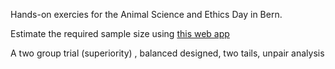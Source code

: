 Hands-on exercies for the Animal Science and Ethics Day in Bern. 

Estimate the required sample size using [this web app](http://powerandsamplesize.com/)

A two group trial (superiority) , balanced designed, two tails, unpair analysis